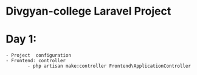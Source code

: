 # Divgyan-college Laravel Project

# Day 1:
    - Project  configuration
    - Frontend: controller
            - php artisan make:controller Frontend\ApplicationController
